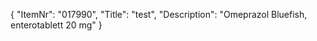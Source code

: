 {
  "ItemNr": "017990",
  "Title": "test",
  "Description": "Omeprazol Bluefish, enterotablett 20 mg"
}